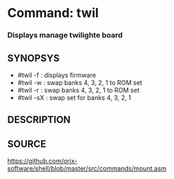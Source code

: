 # Command: twil

### Displays manage twilighte board

## SYNOPSYS
+ #twil -f  : displays firmware
+ #twil -w  : swap banks 4, 3, 2, 1 to ROM set
+ #twil -r  : swap banks 4, 3, 2, 1 to ROM set
+ #twil -sX : swap set for banks 4, 3, 2, 1

## DESCRIPTION


## SOURCE
https://github.com/orix-software/shell/blob/master/src/commands/mount.asm
